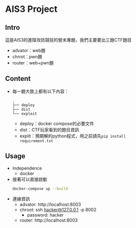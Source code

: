 # AIS3 Project
## Intro
這是AIS3的進階攻防競技的營末專題，我們主要要出三題CTF題目
- advator：web題
- chrrot：pwn題
- router：web+pwn題
## Content
- 每一題大致上都有以下內容：
    ```
    .
    ├── deploy
    ├── dist
    └── exploit
    ```
    - deploy：docker compose的必要文件
    - dist：CTF玩家看到的題目資訊
    - explit：預期解的python程式，用之前請先`pip install requirement.txt`
## Usage
- Independence
    - docker
- 接著可以直接啟動
    ```bash
    docker-compose up --build 
    ```
- 連線資訊
    - advator: http://localhost:8003
    - chroot: ssh hacker@127.0.0.1 -p 8002
       - password: hacker 
    - router: http://localhost:8003
